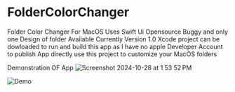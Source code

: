 # FolderColorChanger
Folder Color Changer For MacOS
Uses Swift Ui
Opensource
Buggy and only one Design of folder Available Currently
Version 1.0
Xcode project can be dowloaded to run and build this app as I have no apple Developer Account to publish App directly
use this project to customize your MacOS folders

Demonstration OF App
![Screenshot 2024-10-28 at 1 53 52 PM](https://github.com/user-attachments/assets/3df2b811-f489-4337-8dde-46d60236a9c6)


![Demo](https://github.com/user-attachments/assets/94bb514b-d58f-4dce-a42a-e37640ce6a7c)
